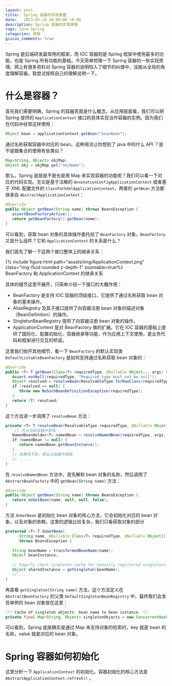```yaml
---
layout: post
title:  Spring 容器的实现原理
date:   2023-05-19 10:00:00 +8:00
description: Spring 容器的实现原理
tags: Java Spring 
categories: 框架
giscus_comments: true
---
```


Spring 是后端研发最常用的框架，而 IOC 容器则是 Spring 框架中使用最多的功能，也是 Spring 所有功能的基础。今天简单梳理一下 Spring 容器的一些实现原理，网上有很多资料对 Spring 容器的说明陷入了细节的纠缠中，没能从全局的角度理解容器。我尝试按照自己的理解说明一下。

# 什么是容器？

首先我们需要明确，Spring 的容器究竟是什么概念。从应用层面看，我们可以把 Spring 提供的 `ApplicationContext` 接口的具体实现当作容器的实例。因为我们在代码中经常这样使用：
``` java
Object bean = applicationContext.getBean("beanName");
```
通过名称获取容器中对应的 bean。这种用法让你想到了 java 中的什么 API ？是不是跟集合的使用有些类似？
``` java
Map<String, Object> objMap;
Object obj = objMap.get("objName");
```
那么，Spring 底层是不是也是用 Map 来实现容器的功能呢？我们可以看一下对应的代码实现。无论是基于注解的 `AnnotationConfigApplicationContext` 或者基于 XML 配置文件的 `ClassPathXmlApplicationContext`，两者的 `getBean` 方法都继承自 `AbstractApplicationContext`：
``` java
@Override  
public Object getBean(String name) throws BeansException {  
   assertBeanFactoryActive();  
   return getBeanFactory().getBean(name);  
}
```
可以看到，获取 bean 对象的具体操作委托给了 `BeanFactory` 对象。`BeanFactory` 又是什么组件？它和 `ApplicationContext` 的关系是什么？

我们首先了解一下这两个接口整体上的继承关系：

<div class="row mt-3">
    <div class="col-sm mt-3 mt-md-0">
        {% include figure.html path="assets/img/ApplicationContext.png" class="img-fluid rounded z-depth-1" zoomable=true%}
    </div>
</div>
<div class="caption">
    BeanFactory 和 ApplicationContext 的继承关系
</div>

具体的细节这里不展开，只简单介绍一下接口的大概作用：

- BeanFactory 是支持 IOC 容器的顶级接口，它提供了通过名称获取 bean 对象的基本操作。
- AliasRegistry 及其子接口提供了向容器注册 bean 对象的描述对象（BeanDefinition）的操作。
- SingletonBeanRegistry 提供了向容器注册 bean 对象的操作。
- ApplicationContext 是对 BeanFactory 做的扩展。它在 IOC 容器的基础上提供了国际化、配置初始化、容器继承等功能，作为应用上下文使用，是业务代码和框架进行交互的桥梁。

这里我们抛开其他细节，看一下 `BeanFactory` 的默认实现类 `DefaultListableBeanFactory` 是如何支持通过名称获取 bean 对象的：
``` java
@Override  
public <T> T getBean(Class<T> requiredType, @Nullable Object... args) throws BeansException {  
   Assert.notNull(requiredType, "Required type must not be null");  
   Object resolved = resolveBean(ResolvableType.forRawClass(requiredType), args, false);  
   if (resolved == null) {  
      throw new NoSuchBeanDefinitionException(requiredType);  
   }  
   return (T) resolved;  
}
```
这个方法进一步调用了 `resolveBean` 方法：
``` java
private <T> T resolveBean(ResolvableType requiredType, @Nullable Object[] args, boolean nonUniqueAsNull) { 
    // 先从当前容器中获取
   NamedBeanHolder<T> namedBean = resolveNamedBean(requiredType, args, nonUniqueAsNull);  
   if (namedBean != null) {  
      return namedBean.getBeanInstance();  
   }  
   // 如果找不到，就从父容器中获取
   // ......
}
```

在 `resolveNamedBean` 方法中，首先解析 bean 对象的名称，然后调用了 `AbstractBeanFactory` 中的 `getBean(String name)` 方法：
```java
@Override  
public Object getBean(String name) throws BeansException {  
   return doGetBean(name, null, null, false);  
}
```

方法 `doGetBean` 是初始化 bean 对象的核心方法，它会初始化对应的 bean 对象，以及对象的依赖。这里的逻辑比较复杂，我们只看获取对象的部分
```java 
protected <T> T doGetBean(  
      String name, @Nullable Class<T> requiredType, @Nullable Object[] args, boolean typeCheckOnly)  
      throws BeansException {  
  
   String beanName = transformedBeanName(name);  
   Object beanInstance;  
  
   // Eagerly check singleton cache for manually registered singletons.  
   Object sharedInstance = getSingleton(beanName);
   // ......
}
```

再查看 `getSingleton(String name)` 方法，这个方法定义在 `AbstractBeanFactory`  的父类 `DefaultSingletonBeanRegistry` 中，最终我们会发现单例的 bean 对象放在这里：
```java
/** Cache of singleton objects: bean name to bean instance. */  
private final Map<String, Object> singletonObjects = new ConcurrentHashMap<>(256);
```

可以看到，Spring 底层确实是通过 Map 来支持对象的检索的，key 就是 bean 的名称，value 就是对应的 bean 对象。

# Spring 容器如何初始化

这里分析一下 `ApplicationContext` 的初始化。容器初始化的核心方法是 `AbstractApplicationContext.refresh()` 。